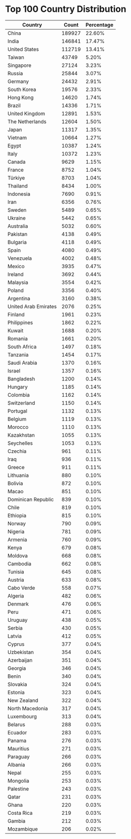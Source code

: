 # Top 100 Country Distribution
| Country | Count | Percentage |
|----|----|----|
| China | 189927 | 22.60% |
| India | 146841 | 17.47% |
| United States | 112719 | 13.41% |
| Taiwan | 43749 | 5.20% |
| Singapore | 27124 | 3.23% |
| Russia | 25844 | 3.07% |
| Germany | 24432 | 2.91% |
| South Korea | 19576 | 2.33% |
| Hong Kong | 14620 | 1.74% |
| Brazil | 14336 | 1.71% |
| United Kingdom | 12891 | 1.53% |
| The Netherlands | 12604 | 1.50% |
| Japan | 11317 | 1.35% |
| Vietnam | 10664 | 1.27% |
| Egypt | 10387 | 1.24% |
| Italy | 10372 | 1.23% |
| Canada | 9629 | 1.15% |
| France | 8752 | 1.04% |
| Türkiye | 8703 | 1.04% |
| Thailand | 8434 | 1.00% |
| Indonesia | 7690 | 0.91% |
| Iran | 6356 | 0.76% |
| Sweden | 5489 | 0.65% |
| Ukraine | 5442 | 0.65% |
| Australia | 5032 | 0.60% |
| Pakistan | 4138 | 0.49% |
| Bulgaria | 4118 | 0.49% |
| Spain | 4080 | 0.49% |
| Venezuela | 4002 | 0.48% |
| Mexico | 3935 | 0.47% |
| Ireland | 3692 | 0.44% |
| Malaysia | 3554 | 0.42% |
| Poland | 3356 | 0.40% |
| Argentina | 3160 | 0.38% |
| United Arab Emirates | 2076 | 0.25% |
| Finland | 1961 | 0.23% |
| Philippines | 1862 | 0.22% |
| Kuwait | 1688 | 0.20% |
| Romania | 1661 | 0.20% |
| South Africa | 1497 | 0.18% |
| Tanzania | 1454 | 0.17% |
| Saudi Arabia | 1370 | 0.16% |
| Israel | 1357 | 0.16% |
| Bangladesh | 1200 | 0.14% |
| Hungary | 1185 | 0.14% |
| Colombia | 1162 | 0.14% |
| Switzerland | 1150 | 0.14% |
| Portugal | 1132 | 0.13% |
| Belgium | 1119 | 0.13% |
| Morocco | 1110 | 0.13% |
| Kazakhstan | 1055 | 0.13% |
| Seychelles | 1053 | 0.13% |
| Czechia | 961 | 0.11% |
| Iraq | 936 | 0.11% |
| Greece | 911 | 0.11% |
| Lithuania | 880 | 0.10% |
| Bolivia | 872 | 0.10% |
| Macao | 851 | 0.10% |
| Dominican Republic | 839 | 0.10% |
| Chile | 819 | 0.10% |
| Ethiopia | 815 | 0.10% |
| Norway | 790 | 0.09% |
| Nigeria | 781 | 0.09% |
| Armenia | 760 | 0.09% |
| Kenya | 679 | 0.08% |
| Moldova | 668 | 0.08% |
| Cambodia | 662 | 0.08% |
| Tunisia | 645 | 0.08% |
| Austria | 633 | 0.08% |
| Cabo Verde | 558 | 0.07% |
| Algeria | 482 | 0.06% |
| Denmark | 476 | 0.06% |
| Peru | 471 | 0.06% |
| Uruguay | 438 | 0.05% |
| Serbia | 430 | 0.05% |
| Latvia | 412 | 0.05% |
| Cyprus | 377 | 0.04% |
| Uzbekistan | 354 | 0.04% |
| Azerbaijan | 351 | 0.04% |
| Georgia | 346 | 0.04% |
| Benin | 340 | 0.04% |
| Slovakia | 324 | 0.04% |
| Estonia | 323 | 0.04% |
| New Zealand | 322 | 0.04% |
| North Macedonia | 317 | 0.04% |
| Luxembourg | 313 | 0.04% |
| Belarus | 288 | 0.03% |
| Ecuador | 283 | 0.03% |
| Panama | 276 | 0.03% |
| Mauritius | 271 | 0.03% |
| Paraguay | 266 | 0.03% |
| Albania | 266 | 0.03% |
| Nepal | 255 | 0.03% |
| Mongolia | 253 | 0.03% |
| Palestine | 243 | 0.03% |
| Qatar | 231 | 0.03% |
| Ghana | 220 | 0.03% |
| Costa Rica | 219 | 0.03% |
| Gambia | 212 | 0.03% |
| Mozambique | 206 | 0.02% |
